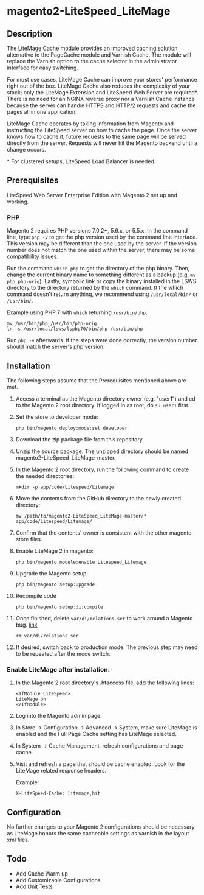 # magento2-LiteSpeed_LiteMage

## Description

The LiteMage Cache module provides an improved caching solution alternative to the PageCache module and Varnish Cache. The module will replace the Varnish option to the cache selector in the administrator interface for easy switching. 

For most use cases, LiteMage Cache can improve your stores' performance right out of the box. LiteMage Cache also reduces the complexity of your stack; only the LiteMage Extension and LiteSpeed Web Server are required\*. There is no need for an NGINX reverse proxy nor a Varnish Cache instance because the server can handle HTTPS and HTTP/2 requests and cache the pages all in one application.

LiteMage Cache operates by taking information from Magento and instructing the LiteSpeed server on how to cache the page. Once the server knows how to cache it, future requests to the same page will be served directly from the server. Requests will never hit the Magento backend until a change occurs.

\* For clustered setups, LiteSpeed Load Balancer is needed.

## Prerequisites
LiteSpeed Web Server Enterprise Edition with Magento 2 set up and working.

### PHP

Magento 2 requires PHP versions 7.0.2+, 5.6.x, or 5.5.x. In the command line, type `php -v` to get the php version used by the command line interface. This version may be different than the one used by the server.
If the version number does not match the one used within the server, there may be some compatibility issues.

Run the command `which php` to get the directory of the php binary. Then, change the current binary name to something different as a backup (e.g. `mv php php-orig`). Lastly, symbolic link or copy the binary installed in the LSWS directory to the directory returned by the `which` command. If the which command doesn't return anything, we recommend using `/usr/local/bin/` or `/usr/bin/`.

Example using PHP 7 with `which` returning `/usr/bin/php`:
```
mv /usr/bin/php /usr/bin/php-orig
ln -s /usr/local/lsws/lsphp70/bin/php /usr/bin/php
```
Run `php -v` afterwards. If the steps were done correctly, the version number should match the server's php version.

## Installation

The following steps assume that the Prerequisites mentioned above are met.

1. Access a terminal as the Magento directory owner (e.g. "user1") and cd to the Magento 2 root directory. If logged in as root, do `su user1` first.
2. Set the store to developer mode:

    ```
    php bin/magento deploy:mode:set developer
    ```
3. Download the zip package file from this repository.
4. Unzip the source package. The unzipped directory should be named magento2-LiteSpeed_LiteMage-master.
5. In the Magento 2 root directory, run the following command to create the needed directories:

    ```
    mkdir -p app/code/Litespeed/Litemage
    ```
6. Move the contents from the GitHub directory to the newly created directory:

    ```
    mv /path/to/magento2-LiteSpeed_LiteMage-master/* app/code/Litespeed/Litemage/
    ```
7. Confirm that the contents' owner is consistent with the other magento store files.
8. Enable LiteMage 2 in magento:

    ```
    php bin/magento module:enable Litespeed_Litemage
    ```
9. Upgrade the Magento setup:

    ```
    php bin/magento setup:upgrade
    ```
10. Recompile code 

    ```
    php bin/magento setup:di:compile
    ```
11. Once finished, delete `var/di/relations.ser` to work around a Magento bug. [link](https://github.com/magento/magento2/issues/4070)

    ```
    rm var/di/relations.ser
    ```
12. If desired, switch back to production mode. The previous step may need to be repeated after the mode switch.

### Enable LiteMage after installation:

1. In the Magento 2 root directory's .htaccess file, add the following lines:

    ```
    <IfModule LiteSpeed>
    LiteMage on
    </IfModule>
    ```
2. Log into the Magento admin page.
3. In Store -> Configuration -> Advanced -> System, make sure LiteMage is enabled and the Full Page Cache setting has LiteMage selected.
4. In System -> Cache Management, refresh configurations and page cache.
5. Visit and refresh a page that should be cache enabled. Look for the LiteMage related response headers.

   Example:
    ```
    X-LiteSpeed-Cache: litemage,hit
    ```

## Configuration

No further changes to your Magento 2 configurations should be necessary as LiteMage honors the same cacheable settings as varnish in the layout xml files.

## Todo
* Add Cache Warm up
* Add Customizable Configurations
* Add Unit Tests

